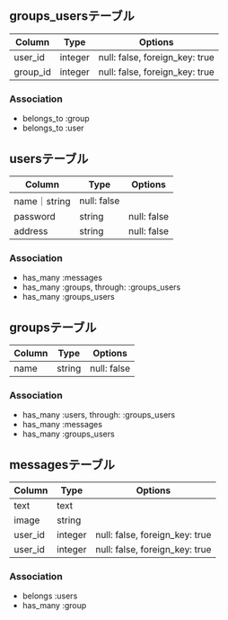 ## groups_usersテーブル

|Column|Type|Options|
|------|----|-------|
|user_id|integer|null: false, foreign_key: true|
|group_id|integer|null: false, foreign_key: true|

### Association
- belongs_to :group
- belongs_to :user


## usersテーブル
|Column|Type|Options|
|------|----|-------|
|name｜string|null: false|
|password|string|null: false|
|address|string|null: false|

### Association
- has_many :messages
- has_many :groups, through: :groups_users
- has_many :groups_users


## groupsテーブル
|Column|Type|Options|
|------|----|-------|
|name|string|null: false|

### Association
- has_many :users, through: :groups_users
- has_many :messages
- has_many :groups_users


## messagesテーブル
Column|Type|Options|
|------|----|-------|
|text|text|
|image|string|
|user_id|integer|null: false, foreign_key: true|
|user_id|integer|null: false, foreign_key: true|

### Association
- belongs :users
- has_many :group
